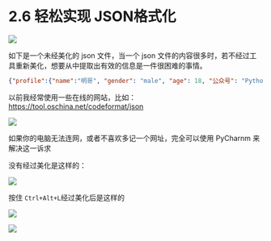 # 2.6 轻松实现 JSON格式化

![](http://image.iswbm.com/20200804124133.png)

如下是一个未经美化的 json 文件，当一个 json 文件的内容很多时，若不经过工具重新美化，想要从中提取出有效的信息是一件很困难的事情。

```json
{"profile":{"name":"明哥", "gender": "male", "age": 18, "公众号": "Python编程时光", "msg": "欢迎大家关注我的公众号！"}}
```

以前我经常使用一些在线的网站，比如：https://tool.oschina.net/codeformat/json

![](http://image.python-online.cn/20191211211309.png)

如果你的电脑无法连网，或者不喜欢多记一个网址，完全可以使用 PyCharnm 来解决这一诉求

没有经过美化是这样的：

![](http://image.python-online.cn/20191211211334.png)

按住 `Ctrl+Alt+L`经过美化后是这样的

![](http://image.python-online.cn/20191211211626.png)



![](http://image.iswbm.com/20200607174235.png)